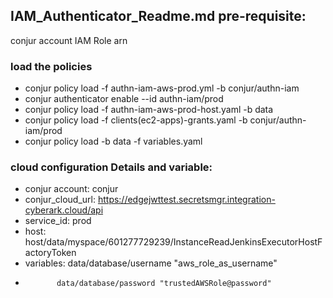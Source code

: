 
IAM_Authenticator_Readme.md
pre-requisite:
------------
conjur account
IAM Role arn

### load the policies
- conjur policy load -f authn-iam-aws-prod.yml -b conjur/authn-iam
- conjur authenticator enable --id authn-iam/prod
- conjur policy load -f authn-iam-aws-prod-host.yaml -b data
- conjur policy load -f clients(ec2-apps)-grants.yaml -b conjur/authn-iam/prod
- conjur policy load -b data -f variables.yaml

### cloud configuration Details and variable:
* conjur account: conjur
* conjur_cloud_url: https://edgejwttest.secretsmgr.integration-cyberark.cloud/api
* service_id: prod
* host: host/data/myspace/601277729239/InstanceReadJenkinsExecutorHostFactoryToken
* variables: data/database/username "aws_role_as_username"
*            data/database/password "trustedAWSRole@password"

